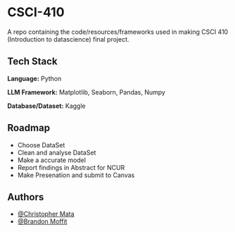 # CSCI-410

A repo containing the code/resources/frameworks used in making CSCI 410 (Introduction to datascience) final project.
## Tech Stack

**Language:** Python

**LLM Framework:** Matplotlib, Seaborn, Pandas, Numpy

**Database/Dataset:** Kaggle


## Roadmap

-   Choose DataSet
-   Clean and analyse DataSet
-   Make a accurate model
-   Report findings in Abstract for NCUR
-   Make Presenation and submit to Canvas


## Authors

- [@Christopher Mata](https://github.com/Christopher-Mata)
- [@Brandon Moffit](https://github.com/DividesZero)

